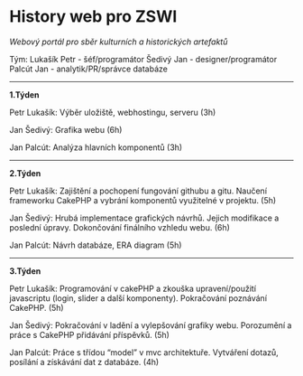 # History web pro ZSWI
  
 _Webový portál pro sběr kulturních a historických artefaktů_
  
  Tým:
  Lukašík Petr - šéf/programátor
  Šedivý Jan - designer/programátor
  Palcút Jan - analytik/PR/správce databáze

 ***

 **1.Týden**
  
  Petr Lukašík:
  Výběr uložiště, webhostingu, serveru (3h)

  Jan Šedivý:
  Grafika webu (6h)

  Jan Palcút:
  Analýza hlavních komponentů (3h)
  
 ***
  
 **2.Týden**
  
 Petr Lukašík:
 Zajištění a pochopení fungování githubu a gitu. Naučení frameworku CakePHP a vybrání komponentů využitelné v projektu. (5h)

 Jan Šedivý:
 Hrubá implementace grafických návrhů. Jejich modifikace a poslední úpravy. Dokončování finálního vzhledu webu. (6h)

 Jan Palcút:
 Návrh databáze, ERA diagram (5h)

 ***

 **3.Týden**

 Petr Lukašík:
 Programování v cakePHP a zkouška upravení/použití javascriptu (login, slider a další komponenty). Pokračování poznávání CakePHP. (5h)

 Jan Šedivý:
 Pokračování v ladění a vylepšování grafiky webu. Porozumění a práce s CakePHP přidávání příspěvků. (5h)

 Jan Palcút:
 Práce s třídou “model” v mvc architektuře. Vytváření dotazů, posílání a získávání dat z databáze. (4h)
